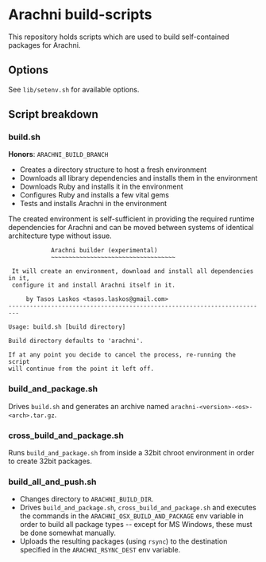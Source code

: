 # Arachni build-scripts

This repository holds scripts which are used to build self-contained packages for Arachni.

## Options

See ```lib/setenv.sh``` for available options.

## Script breakdown

### build.sh

**Honors**: ```ARACHNI_BUILD_BRANCH```

* Creates a directory structure to host a fresh environment
* Downloads all library dependencies and installs them in the environment
* Downloads Ruby and installs it in the environment
* Configures Ruby and installs a few vital gems
* Tests and installs Arachni in the environment

The created environment is self-sufficient in providing the required runtime
dependencies for Arachni and can be moved between systems of identical
architecture type without issue.

```
            Arachni builder (experimental)
            ~~~~~~~~~~~~~~~~~~~~~~~~~~~~~~~~~~~

 It will create an environment, download and install all dependencies in it,
 configure it and install Arachni itself in it.

     by Tasos Laskos <tasos.laskos@gmail.com>
-------------------------------------------------------------------------

Usage: build.sh [build directory]

Build directory defaults to 'arachni'.

If at any point you decide to cancel the process, re-running the script
will continue from the point it left off.
```

### build_and_package.sh


Drives ```build.sh``` and generates an archive named ```arachni-<version>-<os>-<arch>.tar.gz```.

### cross_build_and_package.sh

Runs ```build_and_package.sh``` from inside a 32bit chroot environment in order
to create 32bit packages.

### build_all_and_push.sh

* Changes directory to ```ARACHNI_BUILD_DIR```.
* Drives ```build_and_package.sh```, ```cross_build_and_package.sh``` and executes
    the commands in the ```ARACHNI_OSX_BUILD_AND_PACKAGE``` env variable in order
    to build all package types -- except for MS Windows, these must be done somewhat manually.
* Uploads the resulting packages (using ```rsync```) to the destination specified
    in the ```ARACHNI_RSYNC_DEST``` env variable.
